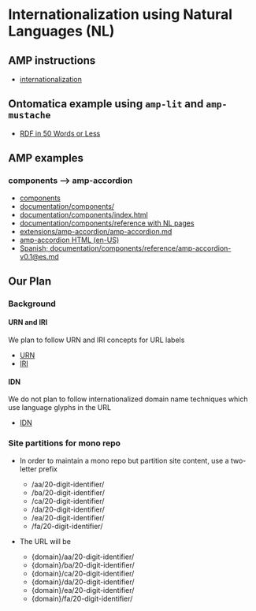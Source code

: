 # Internationalization using Natural Languages (NL)

## AMP instructions

- [internationalization](https://amp.dev/documentation/examples/guides/internationalization/)

## Ontomatica example using `amp-lit` and `amp-mustache`

- [RDF in 50 Words or Less](https://ontomatica.io/a/12370110501010001939/)

## AMP examples

### components --> amp-accordion

- [components](https://amp.dev/documentation/components/)
- [documentation/components/](https://github.com/ampproject/amp.dev/tree/future/pages/content/amp-dev/documentation/components/)
- [documentation/components/index.html](https://github.com/ampproject/amp.dev/blob/future/pages/content/amp-dev/documentation/components/index.html)
- [documentation/components/reference with NL pages](https://github.com/ampproject/amp.dev/tree/future/pages/content/amp-dev/documentation/components/reference)
- [extensions/amp-accordion/amp-accordion.md](https://github.com/ampproject/amphtml/blob/main/extensions/amp-accordion/amp-accordion.md)
- [amp-accordion HTML (en-US)](https://amp.dev/documentation/components/amp-accordion/)
- [Spanish; documentation/components/reference/amp-accordion-v0.1@es.md](https://github.com/ampproject/amp.dev/blob/future/pages/content/amp-dev/documentation/components/reference/amp-accordion-v0.1%40es.md)

## Our Plan

### Background

#### URN and IRI

We plan to follow URN and IRI concepts for URL labels 
  * [URN](https://en.wikipedia.org/wiki/Uniform_Resource_Name)
  * [IRI](https://en.wikipedia.org/wiki/Internationalized_Resource_Identifier)

#### IDN

We do not plan to follow internationalized domain name techniques which use language glyphs in the URL
  * [IDN](https://en.wikipedia.org/wiki/Internationalized_domain_name)

### Site partitions for mono repo

- In order to maintain a mono repo but partition site content, use a two-letter prefix
  - /aa/20-digit-identifier/
  - /ba/20-digit-identifier/
  - /ca/20-digit-identifier/
  - /da/20-digit-identifier/
  - /ea/20-digit-identifier/
  - /fa/20-digit-identifier/

- The URL will be
  - {domain}/aa/20-digit-identifier/
  - {domain}/ba/20-digit-identifier/
  - {domain}/ca/20-digit-identifier/
  - {domain}/da/20-digit-identifier/
  - {domain}/ea/20-digit-identifier/
  - {domain}/fa/20-digit-identifier/
